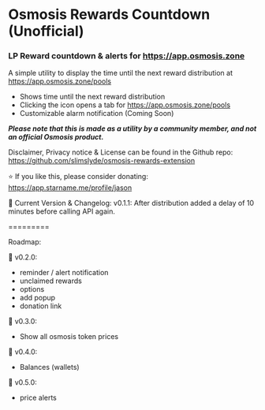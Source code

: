 # Osmosis Rewards Countdown (Unofficial)

### LP Reward countdown & alerts for https://app.osmosis.zone
A simple utility to display the time until the next reward distribution at https://app.osmosis.zone/pools

- Shows time until the next reward distribution
- Clicking the icon opens a tab for https://app.osmosis.zone/pools
- Customizable alarm notification (Coming Soon)

***Please note that this is made as a utility by a community member, and not an official Osmosis product.***

Disclaimer, Privacy notice & License can be found in the Github repo:
https://github.com/slimslyde/osmosis-rewards-extension

⭐ If you like this, please consider donating:
https://app.starname.me/profile/jason

📌 Current Version & Changelog:
v0.1.1: After distribution added a delay of 10 minutes before calling API again.

=========

Roadmap:

📌 v0.2.0: 
  - reminder / alert notification
  - unclaimed rewards
  - options
  - add popup
  - donation link

📌 v0.3.0:
  - Show all osmosis token prices

📌 v0.4.0:
  - Balances (wallets)
  
📌 v0.5.0:
  - price alerts
